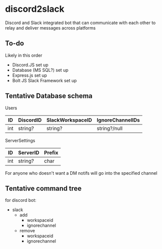 # discord2slack
Discord and Slack integrated bot that can communicate with each other to relay and deliver messages across platforms

## To-do
Likely in this order
- Discord.JS set up
- Database (MS SQL?) set up
- Express.js set up
- Bolt JS Slack Framework set up

## Tentative Database schema 

Users

| ID | DiscordID | SlackWorkspaceID | IgnoreChannelIDs   |
|----|-----------|------------------|--------------------|
| int| string?   |  string?         | string?/null       |

<!-- we took out display channels for now -->
ServerSettings

| ID | ServerID  | Prefix  |
|----|-----------|---------|
| int| string?   |  char   |

For anyone who doesn't want a DM notifs will go into the specified channel

## Tentative command tree
for discord bot:
- slack 
  - add
    - workspaceid
    - ignorechannel
  - remove
    - workspaceid
    - ignorechannel

<!-- - discord 
  - enable (admin)
    - displaychannel
  - set (admin)
    - displaychannel
  - remove (admind)
    - displaychannel -->
  

